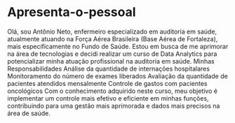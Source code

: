 # Apresenta-o-pessoal
Olá, sou Antônio Neto, enfermeiro especializado em auditoria em saúde, atualmente atuando na Força Aérea Brasileira (Base Aérea de Fortaleza), mais especificamente no Fundo de Saúde.
Estou em busca de me aprimorar na área de tecnologias e decidi realizar um curso de Data Analytics para potencializar minha atuação profissional na auditoria em saúde.
Minhas Responsabilidades Análise da quantidade de internações hospitalares
Monitoramento do número de exames liberados
Avaliação da quantidade de pacientes atendidos mensalmente
Controle de gastos com pacientes oncológicos
Com o conhecimento adquirido neste curso, meu objetivo é implementar um controle mais efetivo e eficiente em minhas funções, contribuindo para uma gestão mais aprimorada e dados mais precisos na área de saúde.
